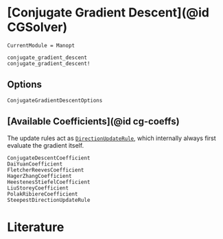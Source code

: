 
# [Conjugate Gradient Descent](@id CGSolver)

```@meta
CurrentModule = Manopt
```

```@docs
conjugate_gradient_descent
conjugate_gradient_descent!
```

## Options

```@docs
ConjugateGradientDescentOptions
```

## [Available Coefficients](@id cg-coeffs)

The update rules act as [`DirectionUpdateRule`](@ref), which internally always first evaluate the gradient itself.

```@docs
ConjugateDescentCoefficient
DaiYuanCoefficient
FletcherReevesCoefficient
HagerZhangCoefficient
HeestenesStiefelCoefficient
LiuStoreyCoefficient
PolakRibiereCoefficient
SteepestDirectionUpdateRule
```

# Literature
